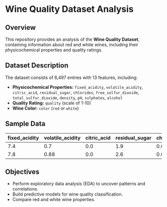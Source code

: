 # Wine Quality Dataset Analysis

## Overview
This repository provides an analysis of the **Wine Quality Dataset**, containing information about red and white wines, including their physicochemical properties and quality ratings.

## Dataset Description
The dataset consists of 6,497 entries with 13 features, including:
- **Physicochemical Properties:** `fixed_acidity`, `volatile_acidity`, `citric_acid`, `residual_sugar`, `chlorides`, `free_sulfur_dioxide`, `total_sulfur_dioxide`, `density`, `pH`, `sulphates`, `alcohol`
- **Quality Rating:** `quality` (scale of 1-10)
- **Wine Color:** `color` (`red` or `white`)

## Sample Data
| fixed_acidity | volatile_acidity | citric_acid | residual_sugar | chlorides | free_sulfur_dioxide | total_sulfur_dioxide | density  | pH   | sulphates | alcohol | quality | color |
|---------------|------------------|-------------|----------------|-----------|---------------------|----------------------|----------|------|-----------|---------|---------|-------|
| 7.4           | 0.7              | 0.0         | 1.9            | 0.076     | 11.0                | 34.0                 | 0.9978   | 3.51 | 0.56      | 9.4     | 5       | red   |
| 7.8           | 0.88             | 0.0         | 2.6            | 0.098     | 25.0                | 67.0                 | 0.9968   | 3.20 | 0.68      | 9.8     | 5       | red   |

## Objectives
- Perform exploratory data analysis (EDA) to uncover patterns and correlations.
- Build predictive models for wine quality classification.
- Compare red and white wine properties.
